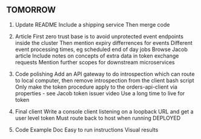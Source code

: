 TOMORROW
--------
1. Update README
   Include a shipping service
   Then merge code

2. Article
   First zero trust base is to avoid unprotected event endpoints inside the cluster
   Then mention expiry differrences for events
   Different event processing times, eg scheduled end of day jobs
   Browse Jacob article
   Include notes on concepts of extra data in token exchange requests
   Mention further scopes for downstream microservices

3. Code polishing
   Add an API gateway to do introspection which can route to local computer, then remove introspection from the client bash script
   Only make the token procedure apply to the orders-api-client via properties - see Jacob token issuer video
   Use a long time to live for token

4. Final client
   Write a console client listening on a loopback URL and get a user level token
   Must route back to host when running DEPLOYED

5. Code Example Doc
   Easy to run instructions
   Visual results
